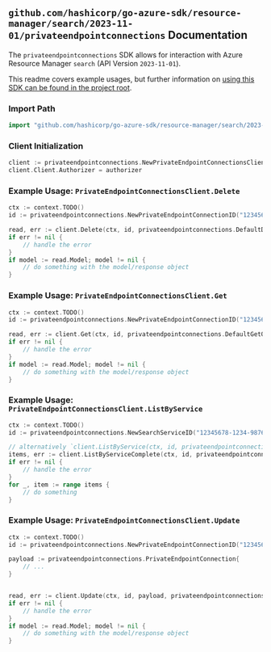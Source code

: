 
## `github.com/hashicorp/go-azure-sdk/resource-manager/search/2023-11-01/privateendpointconnections` Documentation

The `privateendpointconnections` SDK allows for interaction with Azure Resource Manager `search` (API Version `2023-11-01`).

This readme covers example usages, but further information on [using this SDK can be found in the project root](https://github.com/hashicorp/go-azure-sdk/tree/main/docs).

### Import Path

```go
import "github.com/hashicorp/go-azure-sdk/resource-manager/search/2023-11-01/privateendpointconnections"
```


### Client Initialization

```go
client := privateendpointconnections.NewPrivateEndpointConnectionsClientWithBaseURI("https://management.azure.com")
client.Client.Authorizer = authorizer
```


### Example Usage: `PrivateEndpointConnectionsClient.Delete`

```go
ctx := context.TODO()
id := privateendpointconnections.NewPrivateEndpointConnectionID("12345678-1234-9876-4563-123456789012", "example-resource-group", "searchServiceValue", "privateEndpointConnectionValue")

read, err := client.Delete(ctx, id, privateendpointconnections.DefaultDeleteOperationOptions())
if err != nil {
	// handle the error
}
if model := read.Model; model != nil {
	// do something with the model/response object
}
```


### Example Usage: `PrivateEndpointConnectionsClient.Get`

```go
ctx := context.TODO()
id := privateendpointconnections.NewPrivateEndpointConnectionID("12345678-1234-9876-4563-123456789012", "example-resource-group", "searchServiceValue", "privateEndpointConnectionValue")

read, err := client.Get(ctx, id, privateendpointconnections.DefaultGetOperationOptions())
if err != nil {
	// handle the error
}
if model := read.Model; model != nil {
	// do something with the model/response object
}
```


### Example Usage: `PrivateEndpointConnectionsClient.ListByService`

```go
ctx := context.TODO()
id := privateendpointconnections.NewSearchServiceID("12345678-1234-9876-4563-123456789012", "example-resource-group", "searchServiceValue")

// alternatively `client.ListByService(ctx, id, privateendpointconnections.DefaultListByServiceOperationOptions())` can be used to do batched pagination
items, err := client.ListByServiceComplete(ctx, id, privateendpointconnections.DefaultListByServiceOperationOptions())
if err != nil {
	// handle the error
}
for _, item := range items {
	// do something
}
```


### Example Usage: `PrivateEndpointConnectionsClient.Update`

```go
ctx := context.TODO()
id := privateendpointconnections.NewPrivateEndpointConnectionID("12345678-1234-9876-4563-123456789012", "example-resource-group", "searchServiceValue", "privateEndpointConnectionValue")

payload := privateendpointconnections.PrivateEndpointConnection{
	// ...
}


read, err := client.Update(ctx, id, payload, privateendpointconnections.DefaultUpdateOperationOptions())
if err != nil {
	// handle the error
}
if model := read.Model; model != nil {
	// do something with the model/response object
}
```
